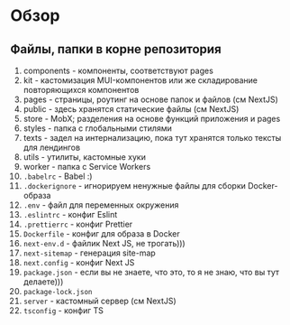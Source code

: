 # Обзор

## Файлы, папки в корне репозитория

1. components - компоненты, соответствуют pages
2. kit - кастомизация MUI-компонентов или же складирование повторяющихся компонентов
3. pages - страницы, роутинг на основе папок и файлов (см NextJS)
4. public - здесь хранятся статические файлы (см NextJS)
5. store - MobX; разделения на основе функций приложения и pages
6. styles - папка с глобальными стилями
7. texts - задел на интернализацию, пока тут хранятся только тексты для лендингов
8. utils - утилиты, кастомные хуки
9. worker - папка с Service Workers
10. `.babelrc` - Babel :)
11. `.dockerignore` - игнорируем ненужные файлы для сборки Docker-образа
12. `.env` - файл для переменных окружения
13. `.eslintrc` - конфиг Eslint
14. `.prettierrc` - конфиг Prettier
15. `Dockerfile` - конфиг для образа в Docker
16. `next-env.d` - файлик Next JS, не трогать)))
17. `next-sitemap` - генерация site-map
18. `next.config` - конфиг Next JS
19. `package.json` - если вы не знаете, что это, то я не знаю, что вы тут делаете)))
20. `package-lock.json`
21. `server` - кастомный сервер (см NextJS)
22. `tsconfig` - конфиг TS
